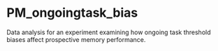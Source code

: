 # PM_ongoingtask_bias
Data analysis for an experiment examining how ongoing task threshold biases affect prospective memory performance. 
